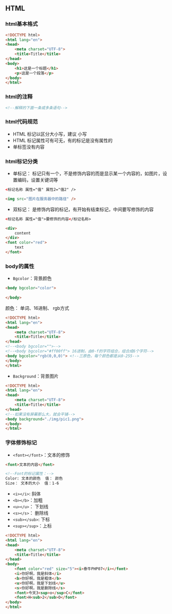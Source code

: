 ## HTML

### html基本格式

```html
<!DOCTYPE html>
<html lang="en">
<head>
    <meta charset="UTF-8">
    <title>Title</title>
</head>
<body>
    <h1>这是一个标题</h1>
    <p>这是一个段落</p>
</body>
</html>
```

### html的注释

```html
<!--解释的下面一条或多条语句-->
```

### html代码规范

- HTML 标记以区分大小写，建议 小写
- HTML 标记属性可有可无，有的标记是没有属性的
- 单标签没有内容

### html标记分类

- 单标记： 标记只有一个，不是修饰内容的而是显示某一个内容的，如图片，设置编码，设置关键词等  

```html
<标记名称 属性="值" 属性2="值2" />
```

```html
<img src="图片在服务器中的路径" />
```

- 双标记： 是修饰内容的标记，有开始有结束标记，中间要写修饰的内容

```html
<标记名称 属性="值">要修饰的内容</标记名称>
```

```html
<div>
    content
</div>
<font color="red">
    text
</font>
```

### body的属性

- `Bgcolor`：背景颜色

```html
<body bgcolor="color">
    
</body>
```

颜色： 单词、16进制、 rgb方式

```html
<!DOCTYPE html>
<html lang="en">
<head>
    <meta charset="UTF-8">
    <title>Title</title>
</head>
<!--<body bgcolor="">-->
<!--<body bgcolor="#ff00ff"> 16进制，由0-f的字符组合，组合成6个字符-->
<body bgcolor="rgb(0,0,0)"> <!--三原色，每个颜色都是从0-255-->
</body>
</html>
```

- `Background`：背景图片

```html
<!DOCTYPE html>
<html lang="en">
<head>
    <meta charset="UTF-8">
    <title>Title</title>
</head>
<!--如果没有屏幕那么大，就会平铺-->
<body background="./img/pic1.png">
</body>
</html>
```

### 字体修饰标记

- `<font></font>`：文本的修饰

```html
<font>文本的内容</font>
```

```html
<!--Font的标记属性：-->
Color: 文本的颜色  值： 颜色
Size： 文本的大小  值：1-6
```

- `<i></i>`:  斜体
- `<b></b>`：加粗
- `<u></u>`： 下划线
- `<s></s>`： 删除线
- `<sub></sub>`: 下标
- `<sup></sup>`：上标

```html
<!DOCTYPE html>
<html lang="en">
<head>
    <meta charset="UTF-8">
    <title>Title</title>
</head>
<body>
    <font color="red" size="5"><i>泰牛PHP07</i></font>
    <i>你好啊，我是斜体</i>
    <b>你好啊，我是粗体</b>
    <u>你好啊，我是下划线</u>
    <s>你好啊，我是删除线</s>
    <font>今天3<sup>o</sup>C</font>
    <font>H<sub>2</sub>O</font>
</body>
</html>
```


